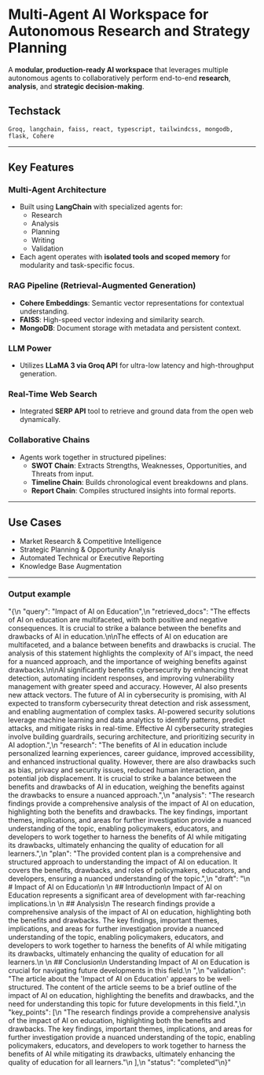 
#  Multi-Agent AI Workspace for Autonomous Research and Strategy Planning

A **modular, production-ready AI workspace** that leverages multiple autonomous agents to collaboratively perform end-to-end **research**, **analysis**, and **strategic decision-making**.

## Techstack
```
Groq, langchain, faiss, react, typescript, tailwindcss, mongodb, flask, Cohere
```
---

##  Key Features

###  Multi-Agent Architecture
- Built using **LangChain** with specialized agents for:
  - Research
  - Analysis
  - Planning
  - Writing
  - Validation  
- Each agent operates with **isolated tools and scoped memory** for modularity and task-specific focus.

###  RAG Pipeline (Retrieval-Augmented Generation)
- **Cohere Embeddings**: Semantic vector representations for contextual understanding.
- **FAISS**: High-speed vector indexing and similarity search.
- **MongoDB**: Document storage with metadata and persistent context.

###  LLM Power
- Utilizes **LLaMA 3 via Groq API** for ultra-low latency and high-throughput generation.

###  Real-Time Web Search
- Integrated **SERP API** tool to retrieve and ground data from the open web dynamically.

###  Collaborative Chains
- Agents work together in structured pipelines:
  -  **SWOT Chain**: Extracts Strengths, Weaknesses, Opportunities, and Threats from input.
  -  **Timeline Chain**: Builds chronological event breakdowns and plans.
  -  **Report Chain**: Compiles structured insights into formal reports.

---

##  Use Cases
-  Market Research & Competitive Intelligence  
-  Strategic Planning & Opportunity Analysis  
-  Automated Technical or Executive Reporting  
-  Knowledge Base Augmentation

---

### Output example


"{\n  \"query\": \"Impact of AI on Education\",\n  \"retrieved_docs\": \"The effects of AI on education are multifaceted, with both positive and negative consequences. It is crucial to strike a balance between the benefits and drawbacks of AI in education.\\n\\nThe effects of AI on education are multifaceted, and a balance between benefits and drawbacks is crucial. The analysis of this statement highlights the complexity of AI's impact, the need for a nuanced approach, and the importance of weighing benefits against drawbacks.\\n\\nAI significantly benefits cybersecurity by enhancing threat detection, automating incident responses, and improving vulnerability management with greater speed and accuracy. However, AI also presents new attack vectors. The future of AI in cybersecurity is promising, with AI expected to transform cybersecurity threat detection and risk assessment, and enabling augmentation of complex tasks. AI-powered security solutions leverage machine learning and data analytics to identify patterns, predict attacks, and mitigate risks in real-time. Effective AI cybersecurity strategies involve building guardrails, securing architecture, and prioritizing security in AI adoption.\",\n  \"research\": \"The benefits of AI in education include personalized learning experiences, career guidance, improved accessibility, and enhanced instructional quality. However, there are also drawbacks such as bias, privacy and security issues, reduced human interaction, and potential job displacement. It is crucial to strike a balance between the benefits and drawbacks of AI in education, weighing the benefits against the drawbacks to ensure a nuanced approach.\",\n  \"analysis\": \"The research findings provide a comprehensive analysis of the impact of AI on education, highlighting both the benefits and drawbacks. The key findings, important themes, implications, and areas for further investigation provide a nuanced understanding of the topic, enabling policymakers, educators, and developers to work together to harness the benefits of AI while mitigating its drawbacks, ultimately enhancing the quality of education for all learners.\",\n  \"plan\": \"The provided content plan is a comprehensive and structured approach to understanding the impact of AI on education. It covers the benefits, drawbacks, and roles of policymakers, educators, and developers, ensuring a nuanced understanding of the topic.\",\n  \"draft\": \"\\n        # Impact of AI on Education\\n        \\n        ## Introduction\\n        Impact of AI on Education represents a significant area of development with far-reaching implications.\\n        \\n        ## Analysis\\n        The research findings provide a comprehensive analysis of the impact of AI on education, highlighting both the benefits and drawbacks. The key findings, important themes, implications, and areas for further investigation provide a nuanced understanding of the topic, enabling policymakers, educators, and developers to work together to harness the benefits of AI while mitigating its drawbacks, ultimately enhancing the quality of education for all learners.\\n        \\n        ## Conclusion\\n        Understanding Impact of AI on Education is crucial for navigating future developments in this field.\\n        \",\n  \"validation\": \"The article about the 'Impact of AI on Education' appears to be well-structured. The content of the article seems to be a brief outline of the impact of AI on education, highlighting the benefits and drawbacks, and the need for understanding this topic for future developments in this field.\",\n  \"key_points\": [\n    \"The research findings provide a comprehensive analysis of the impact of AI on education, highlighting both the benefits and drawbacks. The key findings, important themes, implications, and areas for further investigation provide a nuanced understanding of the topic, enabling policymakers, educators, and developers to work together to harness the benefits of AI while mitigating its drawbacks, ultimately enhancing the quality of education for all learners.\"\n  ],\n  \"status\": \"completed\"\n}"


